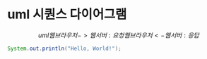 # uml 시퀀스 다이어그램
$$uml
웹브라우저 -> 웹서버 : 요청
웹브라우저 <- 웹서버 : 응답 
$$

```java
System.out.println("Hello, World!");
```